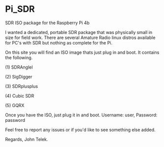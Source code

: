 # Pi_SDR
SDR ISO package for the Raspberry Pi 4b

I wanted a dedicated, portable SDR package that was physically small in size for field work.
There are several Amature Radio linux distros available for PC's with SDR but nothing as complete
for the Pi.

On this site you will find an ISO image thats just plug in and boot. It contains the following.

(1) SDRAnglel

(2) SigDigger

(3) SDRplusplus

(4) Cubic SDR

(5) GQRX


Once you have the ISO, just plug it in and boot. Username: user, Password: password

Feel free to report any issues or if you'd like to see something else added.

Regards,
    John Telek.
